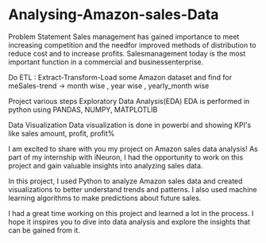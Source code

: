 # Analysing-Amazon-sales-Data

Problem Statement
Sales management has gained importance to meet increasing competition and the needfor improved methods of distribution to reduce cost and to increase profits. Salesmanagement today is the most important function in a commercial and businessenterprise.

Do ETL : Extract-Transform-Load some Amazon dataset and find for meSales-trend -> month wise , year wise , yearly_month wise

Project various steps
Exploratory Data Analysis(EDA)
EDA is performed in python using PANDAS, NUMPY, MATPLOTLIB

Data Visualization
Data visualization is done in powerbi and showing KPI's like sales amount, profit, profit%

I am excited to share with you my project on Amazon sales data analysis! As part of my internship with iNeuron, I had the opportunity to work on this project and gain valuable insights into analyzing sales data.

In this project, I used Python to analyze Amazon sales data and created visualizations to better understand trends and patterns. I also used machine learning algorithms to make predictions about future sales.

I had a great time working on this project and learned a lot in the process. I hope it inspires you to dive into data analysis and explore the insights that can be gained from it.
